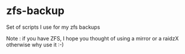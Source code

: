 # zfs-backup
Set of scripts I use for my zfs backups

Note : if you have ZFS, I hope you thought of using a mirror or a raidzX otherwise why use it :-)